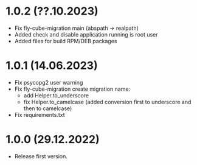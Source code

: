 # 1.0.2 (??.10.2023)

 * Fix fly-cube-migration main (abspath -> realpath)
 * Added check and disable application running is root user 
 * Added files for build RPM/DEB packages

# 1.0.1 (14.06.2023)

 * Fix psycopg2 user warning
 * Fix fly-cube-migration create migration name:
   * add Helper.to_underscore 
   * fix Helper.to_camelcase (added conversion first to underscore and then to camelcase)
 * Fix requirements.txt

# 1.0.0 (29.12.2022)

 * Release first version.

